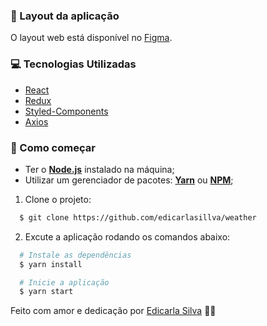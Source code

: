 ### 🎨 Layout da aplicação

O layout web está disponível no [Figma](https://www.figma.com/file/vt4OVVMrWyJtkqPSL8MrGt/Weather-App).

### 💻 Tecnologias Utilizadas

- [React](https://pt-br.reactjs.org/)
- [Redux](https://redux.js.org/)
- [Styled-Components](https://styled-components.com/)
- [Axios](https://github.com/axios/axios)

### 👷 Como começar

- Ter o **[Node.js](https://nodejs.org/en/)** instalado na máquina;
- Utilizar um gerenciador de pacotes: **[Yarn](https://yarnpkg.com/)** ou **[NPM](https://www.npmjs.com/)**;

1. Clone o projeto:

```bash
  $ git clone https://github.com/edicarlasillva/weather
```

2. Excute a aplicação rodando os comandos abaixo:

```bash
  # Instale as dependências
  $ yarn install

  # Inicie a aplicação
  $ yarn start
```

Feito com amor e dedicação por [Edicarla Silva](https://www.linkedin.com/in/edicarlasilva/) 💜🚀

